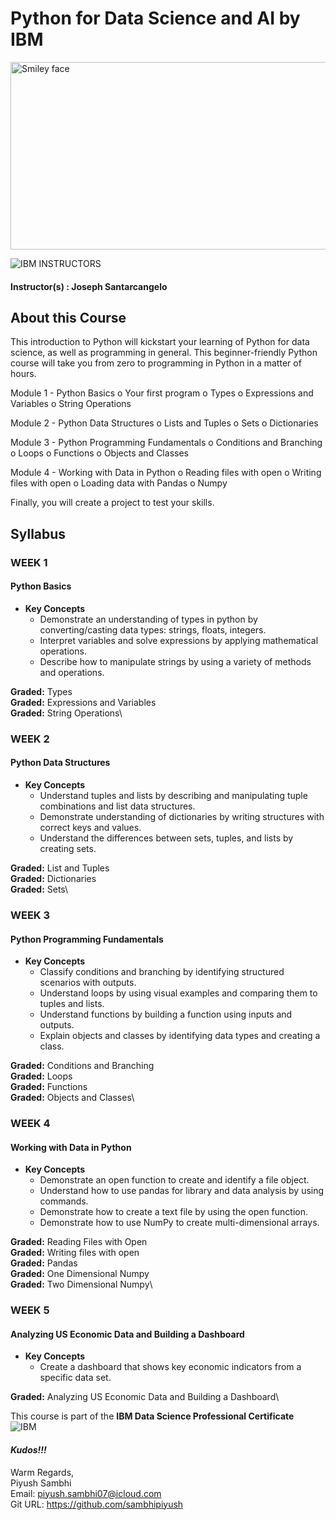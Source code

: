 # Python for Data Science and AI by IBM

<img src="https://i.imgur.com/YCFnjvg.png" alt="Smiley face" height="300" width="600">

![IBM](http://i.imgur.com/Qktqnu1.png) INSTRUCTORS
#### Instructor(s) : Joseph Santarcangelo


## About this Course

This introduction to Python will kickstart your learning of Python for data science, as well as programming in general. This beginner-friendly Python course will take you from zero to programming in Python in a matter of hours.

Module 1 - Python Basics
o   Your first program
o   Types
o   Expressions and Variables
o   String Operations

Module 2 - Python Data Structures
o   Lists and Tuples
o   Sets
o   Dictionaries

Module 3 - Python Programming Fundamentals
o   Conditions and Branching
o   Loops
o   Functions
o   Objects and Classes

Module 4 - Working with Data in Python
o   Reading files with open
o   Writing files with open
o   Loading data with Pandas
o   Numpy 

Finally, you will create a project to test your skills.

## Syllabus

### WEEK 1

#### Python Basics

* **Key Concepts**
    * Demonstrate an understanding of types in python by converting/casting data types: strings, floats, integers.
    * Interpret variables and solve expressions by applying mathematical operations.
    * Describe how to manipulate strings by using a variety of methods and operations.

**Graded:** Types\
**Graded:** Expressions and Variables\
**Graded:** String Operations\

### WEEK 2

#### Python Data Structures

* **Key Concepts**
    * Understand tuples and lists by describing and manipulating tuple combinations and list data structures.
    * Demonstrate understanding of dictionaries by writing structures with correct keys and values.
    * Understand the differences between sets, tuples, and lists by creating sets.

**Graded:** List and Tuples\
**Graded:** Dictionaries\
**Graded:** Sets\

### WEEK 3

#### Python Programming Fundamentals

* **Key Concepts**
    * Classify conditions and branching by identifying structured scenarios with outputs.
    * Understand loops by using visual examples and comparing them to tuples and lists.
    * Understand functions by building a function using inputs and outputs.
    * Explain objects and classes by identifying data types and creating a class.

**Graded:** Conditions and Branching\
**Graded:** Loops\
**Graded:** Functions\
**Graded:** Objects and Classes\

### WEEK 4

#### Working with Data in Python

* **Key Concepts**
    * Demonstrate an open function to create and identify a file object.
    * Understand how to use pandas for library and data analysis by using commands.
    * Demonstrate how to create a text file by using the open function.
    * Demonstrate how to use NumPy to create multi-dimensional arrays.

**Graded:** Reading Files with Open\
**Graded:** Writing files with open\
**Graded:** Pandas\
**Graded:** One Dimensional Numpy\
**Graded:** Two Dimensional Numpy\

### WEEK 5

#### Analyzing US Economic Data and Building a Dashboard

* **Key Concepts**
    * Create a dashboard that shows key economic indicators from a specific data set.

**Graded:** Analyzing US Economic Data and Building a Dashboard\


This course is part of the **IBM Data Science Professional Certificate**\
![IBM](https://i.imgur.com/j6yW3WS.png)


#### ***Kudos!!!***

Warm Regards, \
Piyush Sambhi \
Email: piyush.sambhi07@icloud.com \
Git URL: https://github.com/sambhipiyush
